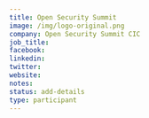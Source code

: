 ```yaml
---
title: Open Security Summit
image: /img/logo-original.png
company: Open Security Summit CIC
job_title:
facebook:
linkedin:
twitter:
website:
notes:
status: add-details
type: participant
---
```


<!-- put more details about participant here -->
